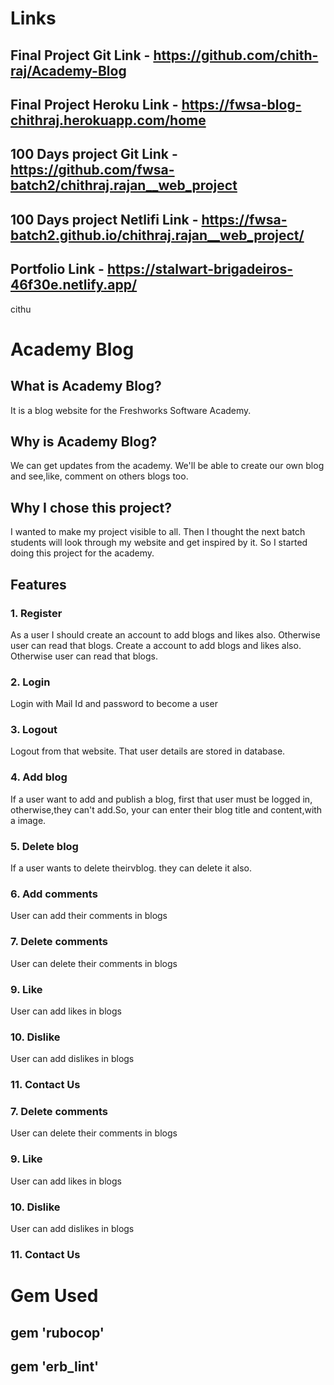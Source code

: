 # Links
## Final Project Git Link - https://github.com/chith-raj/Academy-Blog
## Final Project Heroku Link - https://fwsa-blog-chithraj.herokuapp.com/home 
## 100 Days project Git Link - https://github.com/fwsa-batch2/chithraj.rajan__web_project
## 100 Days project Netlifi Link - https://fwsa-batch2.github.io/chithraj.rajan__web_project/
## Portfolio Link - https://stalwart-brigadeiros-46f30e.netlify.app/
cithu 

# Academy Blog

## What is Academy Blog?
It is a blog website for the Freshworks Software Academy.

## Why is Academy Blog?
We can get updates from the academy. We'll be able to create our own blog and see,like, comment on others blogs too.

## Why I chose this project?
I wanted to make my project visible to all. Then I thought the next batch students will look through my website and get inspired by it. So I started doing this project for the academy.

## Features
### 1. Register

 As a user I should create an account to add blogs and likes also. Otherwise user can read that blogs.
Create a account to add blogs and likes also. Otherwise user can read that blogs.


### 2. Login
Login with Mail Id and password to become a user

### 3. Logout 
Logout from that website. That user details are stored in database.

### 4. Add blog
If a user want to add and publish a blog, first that user must be logged in, otherwise,they can't add.So, your can enter their blog title and content,with a image.

### 5. Delete blog
If a user wants to delete theirvblog. they can delete it also.

### 6. Add comments
User can add their comments in blogs

### 7. Delete comments
User can delete their comments in blogs

### 9. Like
User can add likes in blogs

### 10. Dislike
User can add dislikes in blogs

### 11. Contact Us


### 7. Delete comments
User can delete their comments in blogs

### 9. Like
User can add likes in blogs

### 10. Dislike
User can add dislikes in blogs

### 11. Contact Us

# Gem Used

## gem 'rubocop'
## gem 'erb_lint'


